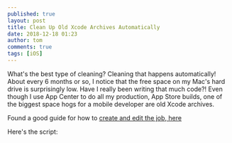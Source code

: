 ```yaml
---
published: true
layout: post
title: Clean Up Old Xcode Archives Automatically
date: 2018-12-18 01:23
author: tom
comments: true
tags: [iOS]
---
```

What's the best type of cleaning? Cleaning that happens automatically!  
About every 6 months or so, I notice that the free space on my Mac's hard drive is surprisingly low. Have I really been writing that much code?! Even though I use App Center to do all my production, App Store builds, one of the biggest space hogs for a mobile developer are old Xcode archives.



Found a good guide for how to [create and edit the job, here](https://ole.michelsen.dk/blog/schedule-jobs-with-crontab-on-mac-osx.html)


Here's the script: 
<script src="https://gist.github.com/TomSoderling/2c473b6d65f4cede805077a5cdf3030b.js"></script> 
